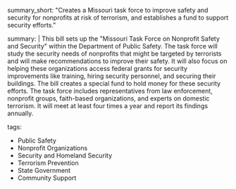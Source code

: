 summary_short: "Creates a Missouri task force to improve safety and security for nonprofits at risk of terrorism, and establishes a fund to support security efforts."

summary: |
  This bill sets up the "Missouri Task Force on Nonprofit Safety and Security" within the Department of Public Safety. The task force will study the security needs of nonprofits that might be targeted by terrorists and will make recommendations to improve their safety. It will also focus on helping these organizations access federal grants for security improvements like training, hiring security personnel, and securing their buildings. The bill creates a special fund to hold money for these security efforts. The task force includes representatives from law enforcement, nonprofit groups, faith-based organizations, and experts on domestic terrorism. It will meet at least four times a year and report its findings annually.

tags:
  - Public Safety
  - Nonprofit Organizations
  - Security and Homeland Security
  - Terrorism Prevention
  - State Government
  - Community Support
